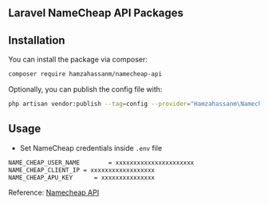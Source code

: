 ## Laravel NameCheap API Packages 



## Installation

You can install the package via composer:

```bash
composer require hamzahassanm/namecheap-api
```

Optionally, you can publish the config file with:

```bash
php artisan vendor:publish --tag=config --provider="Hamzahassanm\NamecheapApi\NamceCheapApiServiceProvider"
```

## Usage
- Set NameCheap credentials inside `.env` file
```bash
NAME_CHEAP_USER_NAME        = xxxxxxxxxxxxxxxxxxxxxx
NAME_CHEAP_CLIENT_IP = xxxxxxxxxxxxxxxxxx
NAME_CHEAP_APU_KEY      = xxxxxxxxxxxxxxx

```
Reference: [Namecheap API](https://www.namecheap.com/support/api/intro/)

